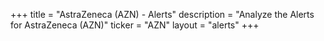 +++
title = "AstraZeneca (AZN) - Alerts"
description = "Analyze the Alerts for AstraZeneca (AZN)"
ticker = "AZN"
layout = "alerts"
+++

